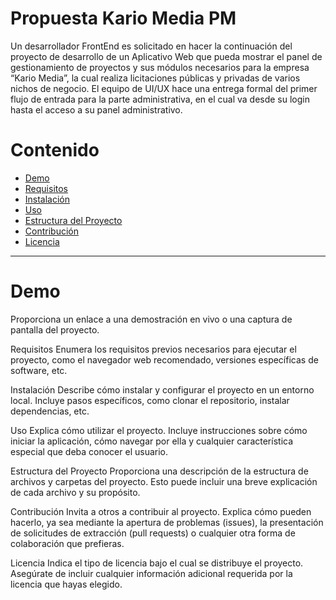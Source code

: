 <h1>Propuesta Kario Media PM</h1>


Un desarrollador FrontEnd es solicitado en hacer la continuación del proyecto de desarrollo de un Aplicativo Web que pueda mostrar el panel de gestionamiento de proyectos y sus módulos necesarios para la empresa “Kario Media”, la cual realiza licitaciones públicas y privadas de varios nichos de negocio. El equipo de UI/UX hace una entrega formal del primer flujo de entrada para la parte administrativa, en el cual va desde su login hasta el acceso a su panel administrativo.

# Contenido

- [Demo](#demo)
- [Requisitos](#requisitos)
- [Instalación](#instalación)
- [Uso](#uso)
- [Estructura del Proyecto](#estructura-del-proyecto)
- [Contribución](#contribución)
- [Licencia](#licencia)

---

# Demo
Proporciona un enlace a una demostración en vivo o una captura de pantalla del proyecto.

Requisitos
Enumera los requisitos previos necesarios para ejecutar el proyecto, como el navegador web recomendado, versiones específicas de software, etc.

Instalación
Describe cómo instalar y configurar el proyecto en un entorno local. Incluye pasos específicos, como clonar el repositorio, instalar dependencias, etc.

Uso
Explica cómo utilizar el proyecto. Incluye instrucciones sobre cómo iniciar la aplicación, cómo navegar por ella y cualquier característica especial que deba conocer el usuario.

Estructura del Proyecto
Proporciona una descripción de la estructura de archivos y carpetas del proyecto. Esto puede incluir una breve explicación de cada archivo y su propósito.

Contribución
Invita a otros a contribuir al proyecto. Explica cómo pueden hacerlo, ya sea mediante la apertura de problemas (issues), la presentación de solicitudes de extracción (pull requests) o cualquier otra forma de colaboración que prefieras.

Licencia
Indica el tipo de licencia bajo el cual se distribuye el proyecto. Asegúrate de incluir cualquier información adicional requerida por la licencia que hayas elegido.
